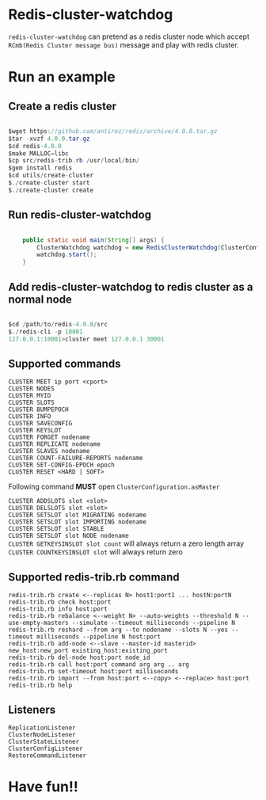 # Redis-cluster-watchdog

`redis-cluster-watchdog` can pretend as a redis cluster node which accept `RCmb(Redis Cluster message bus)` message and play with redis cluster.

# Run an example

## Create a redis cluster

```java  

$wget https://github.com/antirez/redis/archive/4.0.0.tar.gz
$tar -xvzf 4.0.0.tar.gz
$cd redis-4.0.0
$make MALLOC=libc
$cp src/redis-trib.rb /usr/local/bin/
$gem install redis
$cd utils/create-cluster
$./create-cluster start
$./create-cluster create

```

## Run redis-cluster-watchdog

```java  

    public static void main(String[] args) {
        ClusterWatchdog watchdog = new RedisClusterWatchdog(ClusterConfiguration.defaultSetting().setClusterAnnouncePort(10001));
        watchdog.start();
    }

```

## Add redis-cluster-watchdog to redis cluster as a normal node

```java  

$cd /path/to/redis-4.0.0/src
$./redis-cli -p 10001
127.0.0.1:10001>cluster meet 127.0.0.1 30001

```

## Supported commands

`CLUSTER MEET ip port <cport>`  
`CLUSTER NODES`  
`CLUSTER MYID`  
`CLUSTER SLOTS`  
`CLUSTER BUMPEPOCH`  
`CLUSTER INFO`  
`CLUSTER SAVECONFIG`  
`CLUSTER KEYSLOT`  
`CLUSTER FORGET nodename`  
`CLUSTER REPLICATE nodename`  
`CLUSTER SLAVES nodename`  
`CLUSTER COUNT-FAILURE-REPORTS nodename`  
`CLUSTER SET-CONFIG-EPOCH epoch`  
`CLUSTER RESET <HARD | SOFT>`  
  
Following command **MUST** open `ClusterConfiguration.asMaster`  
  
`CLUSTER ADDSLOTS slot <slot>`  
`CLUSTER DELSLOTS slot <slot>`  
`CLUSTER SETSLOT slot MIGRATING nodename`  
`CLUSTER SETSLOT slot IMPORTING nodename`  
`CLUSTER SETSLOT slot STABLE`  
`CLUSTER SETSLOT slot NODE nodename`  
`CLUSTER GETKEYSINSLOT slot count` will always return a zero length array  
`CLUSTER COUNTKEYSINSLOT slot` will always return zero  

## Supported redis-trib.rb command

`redis-trib.rb create <--replicas N> host1:port1 ... hostN:portN`  
`redis-trib.rb check host:port`  
`redis-trib.rb info host:port`  
`redis-trib.rb rebalance <--weight N> --auto-weights --threshold N --use-empty-masters --simulate --timeout milliseconds --pipeline N`  
`redis-trib.rb reshard --from arg --to nodename --slots N --yes --timeout milliseconds --pipeline N host:port`  
`redis-trib.rb add-node <--slave --master-id masterid> new_host:new_port existing_host:existing_port`  
`redis-trib.rb del-node host:port node_id`  
`redis-trib.rb call host:port command arg arg .. arg`  
`redis-trib.rb set-timeout host:port milliseconds`  
`redis-trib.rb import --from host:port <--copy> <--replace> host:port`  
`redis-trib.rb help`  

## Listeners  

`ReplicationListener`  
`ClusterNodeListener`  
`ClusterStateListener`  
`ClusterConfigListener`  
`RestoreCommandListener`  

# Have fun!!